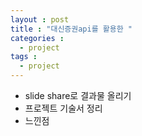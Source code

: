 ```yaml
---
layout : post
title : "대신증권api를 활용한 "
categories : 
  - project
tags :
  - project
---
```


- slide share로 결과물 올리기
- 프로젝트 기술서 정리
- 느낀점 
